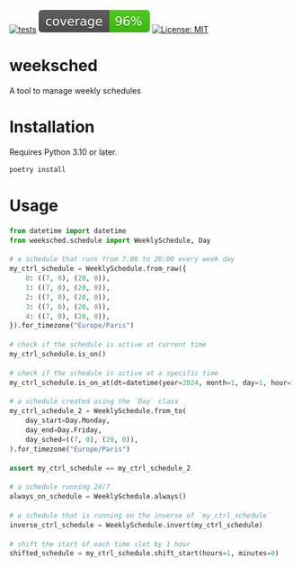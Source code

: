 [![tests](https://github.com/airboxlab/weeksched/actions/workflows/tests.yml/badge.svg)](https://github.com/airboxlab/weeksched/actions/workflows/tests.yml)
[![coverage](https://github.com/airboxlab/weeksched/blob/main/coverage.svg)](<>)
[![License: MIT](https://img.shields.io/badge/License-MIT-yellow.svg)](https://opensource.org/licenses/MIT)

# weeksched

A tool to manage weekly schedules

# Installation

Requires Python 3.10 or later.

```bash
poetry install
```

# Usage

```python
from datetime import datetime
from weeksched.schedule import WeeklySchedule, Day

# a schedule that runs from 7:00 to 20:00 every week day
my_ctrl_schedule = WeeklySchedule.from_raw({
    0: ((7, 0), (20, 0)),
    1: ((7, 0), (20, 0)),
    2: ((7, 0), (20, 0)),
    3: ((7, 0), (20, 0)),
    4: ((7, 0), (20, 0)),
}).for_timezone("Europe/Paris")

# check if the schedule is active at current time
my_ctrl_schedule.is_on()

# check if the schedule is active at a specific time
my_ctrl_schedule.is_on_at(dt=datetime(year=2024, month=1, day=1, hour=12, minute=0))

# a schedule created using the `Day` class
my_ctrl_schedule_2 = WeeklySchedule.from_to(
    day_start=Day.Monday,
    day_end=Day.Friday,
    day_sched=((7, 0), (20, 0)),
).for_timezone("Europe/Paris")

assert my_ctrl_schedule == my_ctrl_schedule_2

# a schedule running 24/7
always_on_schedule = WeeklySchedule.always()

# a schedule that is running on the inverse of `my_ctrl_schedule`
inverse_ctrl_schedule = WeeklySchedule.invert(my_ctrl_schedule)

# shift the start of each time slot by 1 hour
shifted_schedule = my_ctrl_schedule.shift_start(hours=1, minutes=0)
```
